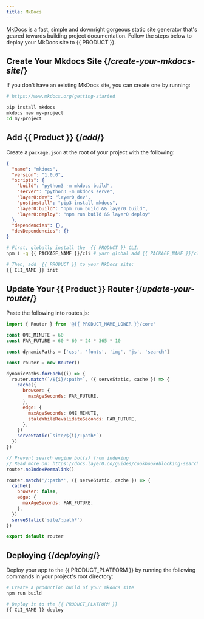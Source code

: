```yaml
---
title: MkDocs
---
```


[MkDocs](https://www.mkdocs.org/) is a fast, simple and downright gorgeous static site generator that's geared towards building project documentation. Follow the steps below to deploy your MkDocs site to {{ PRODUCT }}.

## Create Your Mkdocs Site {/*create-your-mkdocs-site*/}

If you don't have an existing MkDocs site, you can create one by running:

```bash
# https://www.mkdocs.org/getting-started

pip install mkdocs
mkdocs new my-project
cd my-project
```

## Add {{ Product }} {/*add*/}

Create a `package.json` at the root of your project with the following:
```json
{
  "name": "mkdocs",
  "version": "1.0.0",
  "scripts": {
    "build": "python3 -m mkdocs build",
    "server": "python3 -m mkdocs serve",
    "layer0:dev": "layer0 dev",
    "postinstall": "pip3 install mkdocs",
    "layer0:build": "npm run build && layer0 build",
    "layer0:deploy": "npm run build && layer0 deploy"
  },
  "dependencies": {},
  "devDependencies": {}
}
```

```bash
# First, globally install the  {{ PRODUCT }} CLI:
npm i -g {{ PACKAGE_NAME }}/cli # yarn global add {{ PACKAGE_NAME }}/cli

# Then, add  {{ PRODUCT }} to your MkDocs site:
{{ CLI_NAME }} init
```

## Update Your {{ Product }} Router {/*update-your-router*/}

Paste the following into routes.js:

```js
import { Router } from '@{{ PRODUCT_NAME_LOWER }}/core'

const ONE_MINUTE = 60
const FAR_FUTURE = 60 * 60 * 24 * 365 * 10

const dynamicPaths = ['css', 'fonts', 'img', 'js', 'search']

const router = new Router()

dynamicPaths.forEach((i) => {
  router.match(`/${i}/:path*`, ({ serveStatic, cache }) => {
    cache({
      browser: {
        maxAgeSeconds: FAR_FUTURE,
      },
      edge: {
        maxAgeSeconds: ONE_MINUTE,
        staleWhileRevalidateSeconds: FAR_FUTURE,
      },
    })
    serveStatic(`site/${i}/:path*`)
  })
})

// Prevent search engine bot(s) from indexing
// Read more on: https://docs.layer0.co/guides/cookbook#blocking-search-engine-crawlers
router.noIndexPermalink()

router.match('/:path*', ({ serveStatic, cache }) => {
  cache({
    browser: false,
    edge: {
      maxAgeSeconds: FAR_FUTURE,
    },
  })
  serveStatic('site/:path*')
})

export default router
```

## Deploying {/*deploying*/}

Deploy your app to the {{ PRODUCT_PLATFORM }} by running the following commands in your project's root directory:

```bash
# Create a production build of your mkdocs site
npm run build

# Deploy it to the {{ PRODUCT_PLATFORM }}
{{ CLI_NAME }} deploy
```
